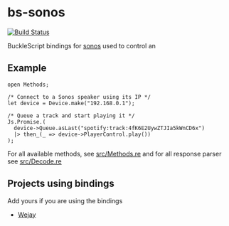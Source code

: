 # bs-sonos

[![Build Status](https://travis-ci.com/believer/bs-sonos.svg?branch=master)](https://travis-ci.com/believer/bs-sonos)

BuckleScript bindings for [sonos](https://github.com/bencevans/node-sonos) used
to control an

## Example

```reason
open Methods;

/* Connect to a Sonos speaker using its IP */
let device = Device.make("192.168.0.1");

/* Queue a track and start playing it */
Js.Promise.(
  device->Queue.asLast("spotify:track:4fK6E2UywZTJIa5kWnCD6x")
  |> then_(_ => device->PlayerControl.play())
);
```

For all available methods, see [src/Methods.re](Methods) and for all response
parser see [src/Decode.re](Decode)

## Projects using bindings

Add yours if you are using the bindings

- [Wejay](https://github.com/Iteam1337/sonos-wejay/)
